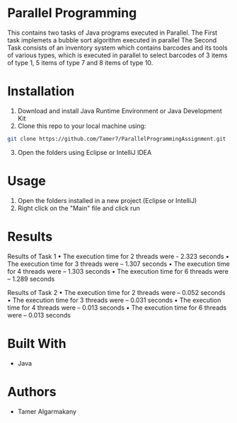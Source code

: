 # Parallel Programming

This contains two tasks of Java programs executed in Parallel. 
The First task implemets a bubble sort algorithm executed in parallel
The Second Task consists of an inventory system which contains barcodes and 
its tools of various types, which is executed in parallel to select barcodes of 3 
items of type 1, 5 items of type 7 and 8 items of type 10.


# Installation
 1. Download and install Java Runtime Environment or Java Development Kit
 2. Clone this repo to your local machine using:
  ```bash
 git clone https://github.com/Tamer7/ParallelProgrammingAssignment.git
 ```
 3. Open the folders using Eclipse or IntelliJ IDEA
 
 
# Usage
 1. Open the folders installed in a new project (Eclipse or IntelliJ)
 2. Right click on the "Main" file and click run
 

# Results
Results of Task 1
•	The execution time for 2 threads were - 2.323 seconds 
•	The execution time for 3 threads were – 1.307 seconds
•	The execution time for 4 threads were – 1.303 seconds
•	The execution time for 6 threads were – 1.289 seconds

Results of Task 2
•	The execution time for 2 threads were – 0.052 seconds 
•	The execution time for 3 threads were – 0.031 seconds 
•	The execution time for 4 threads were – 0.013 seconds 
•	The execution time for 6 threads were – 0.013 seconds 

 

# Built With

- Java

# Authors

- Tamer Algarmakany











        

 
 
 
 
 
        
